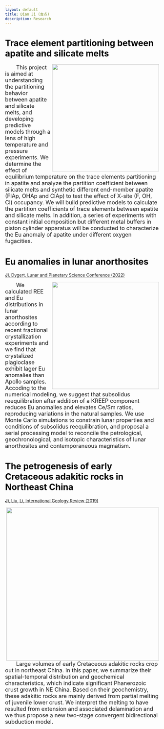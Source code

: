 ```yaml
---
layout: default
title: Dian Ji (吉点)
description: Research
---
```


# <span style="color:black">Trace element partitioning between apatite and silicate melts</span>
 
<img align="right" src="https://dian01811.github.io/files/Apt_model.jpg" width="350"> 
  
<font size=4>&emsp;&emsp;This project is aimed at understanding the partitioning behavior between apatite and silicate melts, and developing predictive models through a lens of high temperature and pressure experiments. We determine the effect of equilibrium temperature on the trace elements partitioning in apatite and analyze the partition coefficient between silicate melts and synthetic different end-member apatite (FlAp, OHAp and ClAp) to test the effect of X-site (F, OH, Cl) occupancy. We will build predictive models to calculate the partition coefficients of trace elements between apatite and silicate melts. In addition, a series of experiments with constant initial composition but different metal buffers in piston cylinder apparatus will be conducted to characterize the Eu anomaly of apatite under different oxygen fugacities.</font>

# <span style="color:black">Eu anomalies in lunar anorthosites</span>

[**Ji**, Dygert, Lunar and Planetary Science Conference (2022)](https://www.hou.usra.edu/meetings/lpsc2022/pdf/1229.pdf)
 
<img align="right" src="https://dian01811.github.io/files/Eu.jpg" width="350"> 
  
<font size=4>&emsp;&emsp;We calculated REE and Eu distributions in lunar anorthosites according to recent fractional crystallization experiments and we find that crystalized plagioclase exhibit lager Eu anomalies than Apollo samples. Accoding to the numerical modeling, we suggest that subsolidus reequilibration after addition of a KREEP component reduces Eu anomalies and elevates Ce/Sm ratios, reproducing variations in the natural samples. We use Monte Carlo simulations to constrain lunar properties and conditions of subsolidus reequilibration, and proposal a serial processing model to reconcile the petrological, geochronological, and isotopic characteristics of lunar anorthosites and contemporaneous magmatism. </font>


# <span style="color:black">The petrogenesis of early Cretaceous adakitic rocks in Northeast China</span>

[**Ji**, Liu, Li, International Geology Review (2019)](https://www.tandfonline.com/doi/full/10.1080/00206814.2019.1697968)

<img align="right" src="https://dian01811.github.io/files/adakite.jpg" width="500">
  
<font size=4>&emsp;&emsp;Large volumes of early Cretaceous adakitic rocks crop out in northeast China. In this paper, we summarize their spatial-temporal distribution and geochemical characteristics, which indicate significant Phanerozoic crust growth in NE China. Based on their geochemistry, these adakitic rocks are mainly derived from partial melting of juvenile lower crust. We interpret the melting to have resulted from extension and associated delamination and we thus propose a new two-stage convergent bidirectional subduction model.</font>

